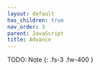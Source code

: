 ```yaml
---
layout: default
has_children: true
nav_order: 3
parent: JavaScript
title: Advance
---
```


TODO: Note
{: .fs-3 .fw-400 }
